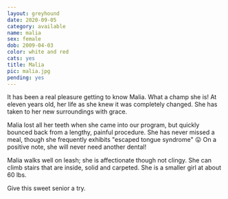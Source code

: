 ```yaml
---
layout: greyhound
date: 2020-09-05
category: available
name: malia
sex: female
dob: 2009-04-03
color: white and red
cats: yes
title: Malia
pic: malia.jpg
pending: yes
---
```

It has been a real pleasure getting to know Malia. What a champ she is! At eleven years old, her life as she knew it was completely changed. She has taken to her new surroundings with grace. 

Malia lost all her teeth when she came into our program, but quickly bounced back from a lengthy, painful procedure.  She has never missed a meal, though she frequently exhibits "escaped tongue syndrome" 😛 On a positive note, she will never need another dental!

Malia walks well on leash; she is affectionate though not clingy. She can climb stairs that are inside, solid and carpeted. She is a smaller girl at about 60 lbs. 

Give this sweet senior a try.
